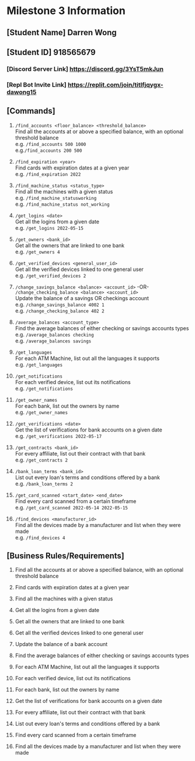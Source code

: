 # **Milestone 3 Information**
## **[Student Name] Darren Wong**
## **[Student ID] 918565679**

### **[Discord Server Link]** https://discord.gg/3YsT5mkJun
### **[Repl Bot Invite Link]** https://replit.com/join/titlfjqygx-dawong15

## **[Commands]**

1. ```/find_accounts <floor_balance> <threshold_balance>```\
   Find all the accounts at or above a specified balance, with an optional threshold balance\
e.g. ```/find_accounts 500 1000```\
e.g.```/find_accounts 200 500```

2. ```/find_expiration <year>```\
   Find cards with expiration dates at a given year\
e.g. ```/find_expiration 2022```

3. ```/find_machine_status <status_type>```\
   Find all the machines with a given status\
e.g. ```/find_machine_statusworking```\
e.g. ```/find_machine_status not_working```

4. ```/get_logins <date>```\
   Get all the logins from a given date\
e.g. ```/get_logins 2022-05-15```

5. ```/get_owners <bank_id>```\
   Get all the owners that are linked to one bank\
e.g. ```/get_owners 4```

6. ```/get_verified_devices <general_user_id>```\
   Get all the verified devices linked to one general user\
e.g. ```/get_verified_devices 2```

7. ```/change_savings_balance <balance> <account_id>``` -OR- ```/change_checking_balance <balance> <account_id>```\
   Update the balance of a savings OR checkings account\
e.g. ```/change_savings_balance 4002 1```\
e.g. ```/change_checking_balance 402 2```

8. ```/average_balances <account_type>```\
   Find the average balances of either checking or savings accounts types\
e.g. ```/average_balances checking```\
e.g. ```/average_balances savings```

9. ```/get_languages```\
   For each ATM Machine, list out all the languages it supports\
e.g. ```/get_languages```

10. ```/get_notifications```\
    For each verified device, list out its notifications\
e.g. ```/get_notifications```

11. ```/get_owner_names```\
    For each bank, list out the owners by name\
e.g. ```/get_owner_names```

12. ```/get_verifications <date>```\
    Get the list of verifications for bank accounts on a given date\
e.g. ```/get_verifications 2022-05-17```

13. ```/get_contracts <bank_id>```\
    For every affiliate, list out their contract with that bank\
e.g. ```/get_contracts 2```

14. ```/bank_loan_terms <bank_id>```\
    List out every loan's terms and conditions offered by a bank\
e.g. ```/bank_loan_terms 2```
  
15. ```/get_card_scanned <start_date> <end_date>```\
    Find every card scanned from a certain timeframe\
e.g. ```/get_card_scanned 2022-05-14 2022-05-15```

16. ```/find_devices <manufacturer_id>```\
    Find all the devices made by a manufacturer and list when they were made\
e.g. ```/find_devices 4```
  
## **[Business Rules/Requirements]**
1. Find all the accounts at or above a specified balance, with an optional threshold balance

2. Find cards with expiration dates at a given year

3. Find all the machines with a given status

4. Get all the logins from a given date

5. Get all the owners that are linked to one bank

6. Get all the verified devices linked to one general user

7. Update the balance of a bank account

8. Find the average balances of either checking or savings accounts types

9. For each ATM Machine, list out all the languages it supports

10. For each verified device, list out its notifications

11. For each bank, list out the owners by name

12. Get the list of verifications for bank accounts on a given date

13. For every affiliate, list out their contract with that bank

14. List out every loan's terms and conditions offered by a bank

15. Find every card scanned from a certain timeframe

16. Find all the devices made by a manufacturer and list when they were made
